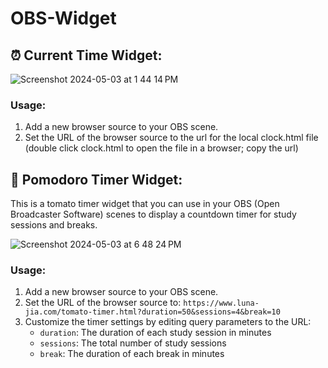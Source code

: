 # OBS-Widget
## ⏰ Current Time Widget:
![Screenshot 2024-05-03 at 1 44 14 PM](https://github.com/Luna-Jia/OBS-Widget/assets/73403516/76814c69-55fe-4606-829d-eaae35ffab99)

### Usage:

1. Add a new browser source to your OBS scene.
2. Set the URL of the browser source to the url for the local clock.html file (double click clock.html to open the file in a browser; copy the url)

   
## 🍅 Pomodoro Timer Widget:
This is a tomato timer widget that you can use in your OBS (Open Broadcaster Software) scenes to display a countdown timer for study sessions and breaks.

![Screenshot 2024-05-03 at 6 48 24 PM](https://github.com/Luna-Jia/OBS-Widget/assets/73403516/c1760d4b-62d3-410a-9398-4a91c8c1c48a)

### Usage:

1. Add a new browser source to your OBS scene.
2. Set the URL of the browser source to: `https://www.luna-jia.com/tomato-timer.html?duration=50&sessions=4&break=10`
3. Customize the timer settings by editing query parameters to the URL:
   - `duration`: The duration of each study session in minutes 
   - `sessions`: The total number of study sessions 
   - `break`: The duration of each break in minutes 

